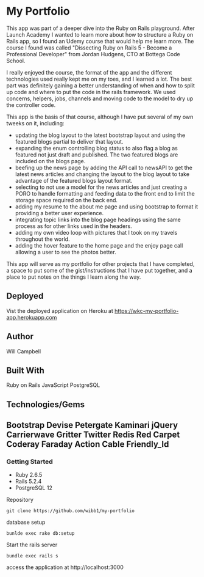 # My Portfolio

This app was part of a deeper dive into the Ruby on Rails playground.  After Launch Academy I wanted to learn more about how to structure a Ruby on Rails app, so I found an Udemy course that would help me learn more.  The course I found was called "Dissecting Ruby on Rails 5 - Become a Professional Developer" from Jordan Hudgens, CTO at Bottega Code School.  

I really enjoyed the course, the format of the app and the different technologies used really kept me on my toes, and I learned a lot.  The best part was definitely gaining a better understanding of when and how to split up code and where to put the code in the rails framework.  We used concerns, helpers, jobs, channels and moving code to the model to dry up the controller code.

This app is the basis of that course, although I have put several of my own tweeks on it, including:  
* updating the blog layout to the latest bootstrap layout and using the featured blogs partial to deliver that layout.  
* expanding the enum controlling blog status to also flag a blog as featured not just draft and published.  The two featured blogs are included on the blogs page.
* beefing up the news page by adding the API call to newsAPI to get the latest news articles and changing the layout to the blog layout to take advantage of the featured blogs layout format. 
* selecting to not use a model for the news articles and just creating a PORO to handle formatting and feeding data to the front end to limit the storage space required on the back end.
* adding my resume to the about me page and using bootstrap to format it providing a better user experience.
* integrating topic links into the blog page headings using the same process as for other links used in the headers.
* adding my own video loop with pictures that I took on my travels throughout the world.
* adding the hover feature to the home page and the enjoy page call allowing a user to see the photos better.

This app will serve as my portfolio for other projects that I have completed, a space to put some of the gist/instructions that I have put together, and a place to put notes on the things I learn along the way.    

## Deployed
Vist the deployed application on Heroku at https://wkc-my-portfolio-app.herokuapp.com

## Author 
Will Campbell

## Built With
Ruby on Rails
JavaScript
PostgreSQL

## Technologies/Gems
Bootstrap
Devise
Petergate
Kaminari
jQuery
Carrierwave
Gritter
Twitter
Redis
Red Carpet
Coderay
Faraday
Action Cable
Friendly_Id
---


### Getting Started

* Ruby 2.6.5
* Rails 5.2.4
* PostgreSQL 12

Repository
```
git clone https://github.com/wibb1/my-portfolio
```

database setup
```
bunlde exec rake db:setup
```

Start the rails server
```
bundle exec rails s
```

access the application at 
http://localhost:3000
